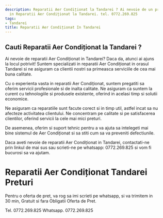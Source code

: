 ```yaml
---
description: Reparatii Aer Condiționat la Tandarei ? Ai nevoie de un profesionist
  in Reparatii Aer Condiționat la Tandarei. tel. 0772.269.825
tags:
- Tandarei
title: Reparatii Aer Condiționat In Tandarei
---
```



## Cauti Reparatii Aer Condiționat la Tandarei ?


Ai nevoie de reparatii Aer Condiționat in Tandarei? Daca da, atunci ai ajuns la locul potrivit! Suntem specializati in reparatii Aer Condiționat in orasul Tandarei si ne asiguram ca clientii nostri sa primeasca serviciile de cea mai buna calitate.

Cu o experienta vasta in reparatii Aer Condiționat, suntem pregatiti sa oferim servicii profesionale si de inalta calitate. Ne asiguram ca suntem la curent cu tehnologiile si produsele existente, oferind in acelasi timp si solutii economice.

Ne asiguram ca reparatiile sunt facute corect si in timp util, astfel incat sa nu afecteze activitatea clientului. Ne concentram pe calitate si pe satisfacerea clientilor, oferind servicii la cele mai mici preturi.

De asemenea, oferim si suport tehnic pentru a va ajuta sa intelegeti mai bine sistemul de Aer Condiționat si sa stiti cum sa va preveniti defectiunile.

Daca aveti nevoie de reparatii Aer Condiționat in Tandarei, contactati-ne prin linkul de mai sus sau scrieti-ne pe whatsapp: 0772.269.825 si vom fi bucurosi sa va ajutam.

# Reparatii Aer Condiționat Tandarei Preturi
Pentru o oferta de pret, va rog sa imi scrieti pe whatsapp, si va trimitem in 30 min, Gratuit si fara Obligatii Oferta de Pret.

Tel. 0772.269.825
Whatsapp. 0772.269.825